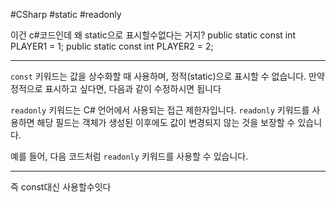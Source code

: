 #CSharp #static #readonly

이건 c#코드인데 왜 static으로 표시할수없다는 거지? public static const int PLAYER1 = 1; public static const int PLAYER2 = 2;

---

`const` 키워드는 값을 상수화할 때 사용하며, 정적(static)으로 표시할 수 없습니다. 만약 정적으로 표시하고 싶다면, 다음과 같이 수정하시면 됩니다

`readonly` 키워드는 C# 언어에서 사용되는 접근 제한자입니다. `readonly` 키워드를 사용하면 해당 필드는 객체가 생성된 이후에도 값이 변경되지 않는 것을 보장할 수 있습니다.

예를 들어, 다음 코드처럼 `readonly` 키워드를 사용할 수 있습니다.

---
즉 const대신 사용할수잇다